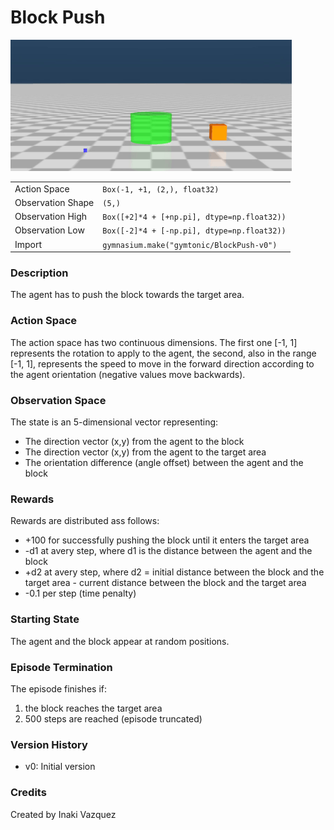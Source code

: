 # Block Push

![Block Push](images/block_push.gif)


|   |   |
|---|---|
| Action Space | `Box(-1, +1, (2,), float32)` |
| Observation Shape | `(5,)` |
| Observation High | `Box([+2]*4 + [+np.pi], dtype=np.float32))` |
| Observation Low | `Box([-2]*4 + [-np.pi], dtype=np.float32))` |
| Import | `gymnasium.make("gymtonic/BlockPush-v0")` | 


### Description
The agent has to push the block towards the target area.

### Action Space
The action space has two continuous dimensions. The first one [-1, 1] represents the rotation to apply to the agent, the second, also in the range [-1, 1], represents the speed to move in the forward direction according to the agent orientation (negative values move backwards). 

### Observation Space
The state is an 5-dimensional vector representing:
- The direction vector (x,y) from the agent to the block
- The direction vector (x,y) from the agent to the target area
- The orientation difference (angle offset) between the agent and the block 

### Rewards
Rewards are distributed ass follows:
- +100 for successfully pushing the block until it enters the target area
- -d1 at avery step, where d1 is the distance between the agent and the block
- +d2 at avery step, where d2 = initial distance between the block and the target area - current distance between the block and the target area
- -0.1 per step (time penalty)

### Starting State
The agent and the block appear at random positions.

### Episode Termination
The episode finishes if:
1) the block reaches the target area
2) 500 steps are reached (episode truncated)

### Version History
- v0: Initial version

<!-- ### References -->

### Credits
Created by Inaki Vazquez
